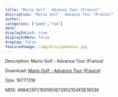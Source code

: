 ```yaml
---
title: "Mario Golf - Advance Tour (France)"
description: "Mario Golf - Advance Tour (France)"
author: 
categories: ["game","rom"]
date: 
displayInList: true
displayInMenu: false
dropCap: false
featuredImage: /img/miss/gamemiss.jpg
---
```


Description: Mario Golf - Advance Tour (France)

Download: <a style="text-decoration:underline;" href="https://mega.nz/#!uHYwxAgS!WpxTJUmR23R4aNl5AZgvyn5YcXreqyj-gLLUiL2sPsQ" target = "_blank" rel = "nofollow" > Mario Golf - Advance Tour (France)</a>

Size: 16777216

MD5: 4984C5FC1E916516728521D4E5E16036

